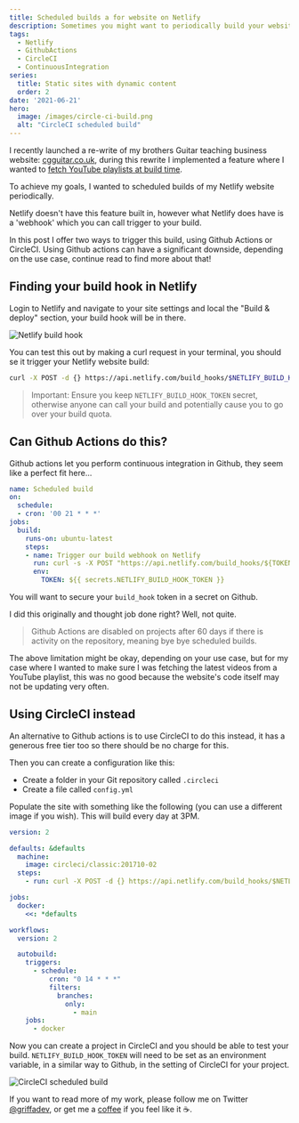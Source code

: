 ```yaml
---
title: Scheduled builds a for website on Netlify
description: Sometimes you might want to periodically build your website on Netlify, the answer isn't that straight forward and some tools have gotchas.
tags:
  - Netlify
  - GithubActions
  - CircleCI
  - ContinuousIntegration
series:
  title: Static sites with dynamic content
  order: 2
date: '2021-06-21'
hero:
  image: /images/circle-ci-build.png
  alt: "CircleCI scheduled build"
---
```


I recently launched a re-write of my brothers Guitar teaching business website: [cgguitar.co.uk](https://www.cgguitar.co.uk), during this rewrite I implemented a feature where I wanted to [fetch YouTube playlists at build time](https://griffa.dev/posts/adding-dynamic-content-from-an-api-to-a-static-website-at-build-time/).

To achieve my goals, I wanted to scheduled builds of my Netlify website periodically.

Netlify doesn't have this feature built in, however what Netlify does have is a 'webhook' which you can call trigger to your build.

In this post I offer two ways to trigger this build, using Github Actions or CircleCI. Using Github actions can have a significant downside, depending on the use case, continue read to find more about that!

## Finding your build hook in Netlify

Login to Netlify and navigate to your site settings and local the "Build & deploy" section, your build hook will be in there.

![Netlify build hook](/images/netlify-build-hook.png)

You can test this out by making a curl request in your terminal, you should se it trigger your Netlify website build:

```bash
curl -X POST -d {} https://api.netlify.com/build_hooks/$NETLIFY_BUILD_HOOK_TOKEN
```

> Important: Ensure you keep `NETLIFY_BUILD_HOOK_TOKEN` secret, otherwise anyone can call your build and potentially cause you to go over your build quota.

## Can Github Actions do this?

Github actions let you perform continuous integration in Github, they seem like a perfect fit here...

```yaml
name: Scheduled build
on:
  schedule:
  - cron: '00 21 * * *'
jobs:
  build:
    runs-on: ubuntu-latest
    steps:
    - name: Trigger our build webhook on Netlify
      run: curl -s -X POST "https://api.netlify.com/build_hooks/${TOKEN}"
      env:
        TOKEN: ${{ secrets.NETLIFY_BUILD_HOOK_TOKEN }}
```

You will want to secure your `build_hook` token  in a secret on Github.

I did this originally and thought job done right? Well, not quite.

> Github Actions are disabled on projects after 60 days if there is activity on the repository, meaning bye bye scheduled builds.

The above limitation might be okay, depending on your use case, but for my case where I wanted to make sure I was fetching the latest videos from a YouTube playlist, this was no good because the website's code itself may not be updating very often.

## Using CircleCI instead

An alternative to Github actions is to use CircleCI to do this instead, it has a generous free tier too so there should be no charge for this.

Then you can create a configuration like this:
- Create a folder in your Git repository called `.circleci`
- Create a file called `config.yml`

Populate the site with something like the following (you can use a different image if you wish). This will build every day at 3PM.

```yaml
version: 2

defaults: &defaults
  machine:
    image: circleci/classic:201710-02
  steps:
    - run: curl -X POST -d {} https://api.netlify.com/build_hooks/$NETLIFY_BUILD_HOOK_TOKEN

jobs:
  docker:
    <<: *defaults

workflows:
  version: 2

  autobuild:
    triggers:
      - schedule:
          cron: "0 14 * * *"
          filters:
            branches:
              only:
                - main
    jobs:
      - docker
```

Now you can create a project in CircleCI and you should be able to test your  build.
`NETLIFY_BUILD_HOOK_TOKEN` will need to be set as an environment variable, in a similar way to Github, in the setting of CircleCI for your project.

![CircleCI scheduled build](/images/circle-ci-build.png)

If you want to read more of my work, please follow me on Twitter [@griffadev](https://twitter.com/griffadev), or get me a [coffee](https://ko-fi.com/griffadev) if you feel like it ☕.
